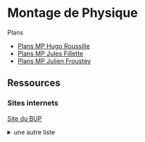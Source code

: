 <h1> Montage de Physique </h1>

Plans

- [Plans MP Hugo Roussille](plans_montage_physique_HR.pdf) 
- [Plans MP Jules Fillette](Montages-JF.pdf) 
- [Plans MP Julien Froustey](Plans_JFr.pdf)

<h2> Ressources </h2>

<h3> Sites internets </h3>

[Site du BUP](http://bupdoc.udppc.asso.fr/index.php)

<details>
  <summary>
    une autre liste
  </summary>
    - site 1 <br>
    - site 2 <br>
    - site 3 <br>
</details>



